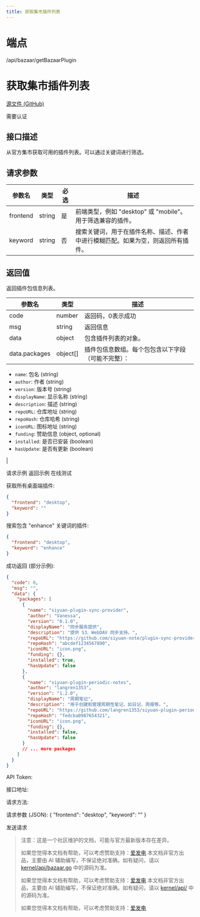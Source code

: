 ```yaml
---
title: 获取集市插件列表
---
```

# 端点

/api/bazaar/getBazaarPlugin

# 获取集市插件列表

[源文件 (GitHub)](https://github.com/siyuan-note/siyuan/blob/master/kernel/api/bazaar.go#L78 "查看源文件")

需要认证

## 接口描述

从官方集市获取可用的插件列表。可以通过关键词进行筛选。

## 请求参数

| 参数名 | 类型 | 必选 | 描述 |
| --- | --- | --- | --- |
| frontend | string | 是 | 前端类型，例如 "desktop" 或 "mobile"。用于筛选兼容的插件。 |
| keyword | string | 否 | 搜索关键词，用于在插件名称、描述、作者中进行模糊匹配。如果为空，则返回所有插件。 |

## 返回值

返回插件包信息列表。

| 参数名 | 类型 | 描述 |
| --- | --- | --- |
| code | number | 返回码，0表示成功 |
| msg | string | 返回信息 |
| data | object | 包含插件列表的对象。 |
| data.packages | object\[\] | 插件包信息数组。每个包包含以下字段（可能不完整）：
-   `name`: 包名 (string)
-   `author`: 作者 (string)
-   `version`: 版本号 (string)
-   `displayName`: 显示名称 (string)
-   `description`: 描述 (string)
-   `repoURL`: 仓库地址 (string)
-   `repoHash`: 仓库哈希 (string)
-   `iconURL`: 图标地址 (string)
-   `funding`: 赞助信息 (object, optional)
-   `installed`: 是否已安装 (boolean)
-   `hasUpdate`: 是否有更新 (boolean)

 |

请求示例 返回示例 在线测试

获取所有桌面端插件:

```json
{
  "frontend": "desktop",
  "keyword": ""
}
```

搜索包含 "enhance" 关键词的插件:

```json
{
  "frontend": "desktop",
  "keyword": "enhance"
}
```

成功返回 (部分示例):

```json
{
  "code": 0,
  "msg": "",
  "data": {
    "packages": [
      {
        "name": "siyuan-plugin-sync-provider",
        "author": "Vanessa",
        "version": "0.1.0",
        "displayName": "同步服务提供", 
        "description": "提供 S3、WebDAV 同步支持。",
        "repoURL": "https://github.com/siyuan-note/plugin-sync-provider",
        "repoHash": "abcdef1234567890",
        "iconURL": "icon.png",
        "funding": {},
        "installed": true,
        "hasUpdate": false
      },
      {
        "name": "siyuan-plugin-periodic-notes",
        "author": "langren1353",
        "version": "1.2.0",
        "displayName": "周期笔记",
        "description": "用于创建和管理周期性笔记，如日记、周报等。",
        "repoURL": "https://github.com/langren1353/siyuan-plugin-periodic-notes",
        "repoHash": "fedcba0987654321",
        "iconURL": "icon.png",
        "funding": {},
        "installed": false,
        "hasUpdate": false
      }
      // ... more packages
    ]
  }
}
```

API Token: 

接口地址: 

请求方法: 

请求参数 (JSON): { "frontend": "desktop", "keyword": "" }

发送请求

> 注意：这是一个社区维护的文档，可能与官方最新版本存在差异。
> 
> 如果您觉得本文档有帮助，可以考虑赞助支持：[爱发电](https://afdian.com/a/leolee9086?tab=feed)
> 本文档非官方出品，主要由 AI 辅助编写，不保证绝对准确。如有疑问，请以 [kernel/api/bazaar.go](https://github.com/siyuan-note/siyuan/blob/master/kernel/api/bazaar.go) 中的源码为准。
> 
> 如果您觉得本文档有帮助，可以考虑赞助支持：[爱发电](https://afdian.com/a/leolee9086?tab=feed)
> 本文档非官方出品，主要由 AI 辅助编写，不保证绝对准确。如有疑问，请以 [kernel/api/](https://github.com/siyuan-note/siyuan/blob/master/kernel/api/) 中的源码为准。
> 
> 如果您觉得本文档有帮助，可以考虑赞助支持：[爱发电](https://afdian.com/a/leolee9086?tab=feed)
